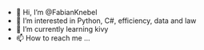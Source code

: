 - 👋 Hi, I’m @FabianKnebel
- 👀 I’m interested in Python, C#, efficiency, data and law
- 🌱 I’m currently learning kivy
- 📫 How to reach me ...
